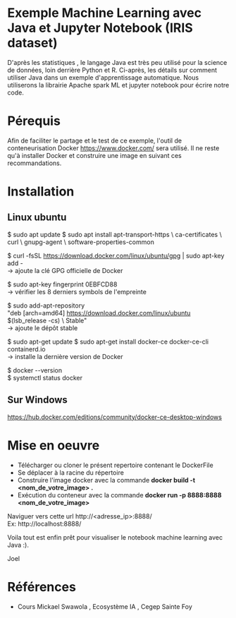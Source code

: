 # Exemple Machine Learning avec Java et Jupyter Notebook (IRIS dataset)

D'après les statistiques , le langage Java est très peu utilisé pour la science de données, loin derrière Python et R.
Ci-après, les détails sur comment utiliser Java dans un exemple d'apprentissage automatique. Nous utiliserons la librairie
Apache spark ML et jupyter notebook pour écrire notre code.

# Pérequis

Afin de faciliter le partage et le test de ce exemple, l'outil de conteneurisation Docker https://www.docker.com/ sera 
utilisé. Il ne reste qu'à installer Docker et construire une image en suivant ces recommandations.

# Installation

## Linux ubuntu

$ sudo apt update
$ sudo apt install apt-transport-https \ ca-certificates \ curl \ gnupg-agent \ software-properties-common

$ curl -fsSL https://download.docker.com/linux/ubuntu/gpg | sudo apt-key add - <br />
→ ajoute la clé GPG officielle de Docker <br />

$ sudo apt-key fingerprint 0EBFCD88 <br />
→ vérifier les 8 derniers symbols de l'empreinte

$ sudo add-apt-repository \
"deb [arch=amd64] https://download.docker.com/linux/ubuntu \
 $(lsb_release -cs) \ 
 Stable" <br />
→ ajoute le dépôt stable 

$ sudo apt-get update 
$ sudo apt-get install docker-ce docker-ce-cli containerd.io <br />
→ installe la dernière version de Docker <br />

$ docker --version <br />
$ systemctl status docker

## Sur Windows

https://hub.docker.com/editions/community/docker-ce-desktop-windows

# Mise en oeuvre

* Télécharger ou cloner le présent repertoire contenant le DockerFile
* Se déplacer à la racine du répertoire 
* Construire l'image docker avec la commande **docker build -t <nom_de_votre_image> .**
* Exécution du conteneur avec la commande **docker run -p 8888:8888 <nom_de_votre_image>**

Naviguer vers cette url http://<adresse_ip>:8888/  
Ex: http://localhost:8888/

Voila tout est enfin prêt pour visualiser le notebook machine learning avec Java :).

Joel


# Références

* Cours Mickael Swawola , Ecosystème IA , Cegep Sainte Foy
